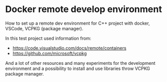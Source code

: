 # Docker remote develop environment
How to set up a remote dev environment for C++ project with docker, VSCode, VCPKG (package manager).

In this test project used information from:
  - https://code.visualstudio.com/docs/remote/containers
  - https://github.com/microsoft/vcpkg

And a lot of other resources and many experiments for the development environment and a possibility to install and use libraries throw VCPKG package manager.
